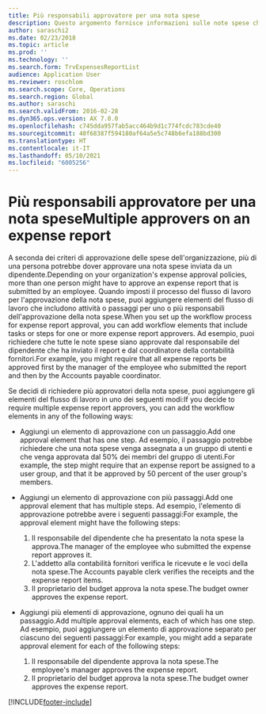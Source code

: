 ```yaml
---
title: Più responsabili approvatore per una nota spese
description: Questo argomento fornisce informazioni sulle note spese che richiedono l'approvazione di più responsabili.
author: saraschi2
ms.date: 02/23/2018
ms.topic: article
ms.prod: ''
ms.technology: ''
ms.search.form: TrvExpensesReportList
audience: Application User
ms.reviewer: roschlom
ms.search.scope: Core, Operations
ms.search.region: Global
ms.author: saraschi
ms.search.validFrom: 2016-02-28
ms.dyn365.ops.version: AX 7.0.0
ms.openlocfilehash: c745dda957fab5acc464b9d1c774fcdc783cde40
ms.sourcegitcommit: 40f68387f594180af64a5e5c748b6efa188bd300
ms.translationtype: HT
ms.contentlocale: it-IT
ms.lasthandoff: 05/10/2021
ms.locfileid: "6005256"
---
```

# <a name="multiple-approvers-on-an-expense-report"></a><span data-ttu-id="0f5ef-103">Più responsabili approvatore per una nota spese</span><span class="sxs-lookup"><span data-stu-id="0f5ef-103">Multiple approvers on an expense report</span></span>

<span data-ttu-id="0f5ef-104">A seconda dei criteri di approvazione delle spese dell'organizzazione, più di una persona potrebbe dover approvare una nota spese inviata da un dipendente.</span><span class="sxs-lookup"><span data-stu-id="0f5ef-104">Depending on your organization's expense approval policies, more than one person might have to approve an expense report that is submitted by an employee.</span></span> <span data-ttu-id="0f5ef-105">Quando imposti il processo del flusso di lavoro per l'approvazione della nota spese, puoi aggiungere elementi del flusso di lavoro che includono attività o passaggi per uno o più responsabili dell'approvazione della nota spese.</span><span class="sxs-lookup"><span data-stu-id="0f5ef-105">When you set up the workflow process for expense report approval, you can add workflow elements that include tasks or steps for one or more expense report approvers.</span></span> <span data-ttu-id="0f5ef-106">Ad esempio, puoi richiedere che tutte le note spese siano approvate dal responsabile del dipendente che ha inviato il report e dal coordinatore della contabilità fornitori.</span><span class="sxs-lookup"><span data-stu-id="0f5ef-106">For example, you might require that all expense reports be approved first by the manager of the employee who submitted the report and then by the Accounts payable coordinator.</span></span>

<span data-ttu-id="0f5ef-107">Se decidi di richiedere più approvatori della nota spese, puoi aggiungere gli elementi del flusso di lavoro in uno dei seguenti modi:</span><span class="sxs-lookup"><span data-stu-id="0f5ef-107">If you decide to require multiple expense report approvers, you can add the workflow elements in any of the following ways:</span></span>

- <span data-ttu-id="0f5ef-108">Aggiungi un elemento di approvazione con un passaggio.</span><span class="sxs-lookup"><span data-stu-id="0f5ef-108">Add one approval element that has one step.</span></span> <span data-ttu-id="0f5ef-109">Ad esempio, il passaggio potrebbe richiedere che una nota spese venga assegnata a un gruppo di utenti e che venga approvata dal 50% dei membri del gruppo di utenti.</span><span class="sxs-lookup"><span data-stu-id="0f5ef-109">For example, the step might require that an expense report be assigned to a user group, and that it be approved by 50 percent of the user group's members.</span></span>
- <span data-ttu-id="0f5ef-110">Aggiungi un elemento di approvazione con più passaggi.</span><span class="sxs-lookup"><span data-stu-id="0f5ef-110">Add one approval element that has multiple steps.</span></span> <span data-ttu-id="0f5ef-111">Ad esempio, l'elemento di approvazione potrebbe avere i seguenti passaggi:</span><span class="sxs-lookup"><span data-stu-id="0f5ef-111">For example, the approval element might have the following steps:</span></span>

    1. <span data-ttu-id="0f5ef-112">Il responsabile del dipendente che ha presentato la nota spese la approva.</span><span class="sxs-lookup"><span data-stu-id="0f5ef-112">The manager of the employee who submitted the expense report approves it.</span></span>
    2. <span data-ttu-id="0f5ef-113">L'addetto alla contabilità fornitori verifica le ricevute e le voci della nota spese.</span><span class="sxs-lookup"><span data-stu-id="0f5ef-113">The Accounts payable clerk verifies the receipts and the expense report items.</span></span>
    3. <span data-ttu-id="0f5ef-114">Il proprietario del budget approva la nota spese.</span><span class="sxs-lookup"><span data-stu-id="0f5ef-114">The budget owner approves the expense report.</span></span>

- <span data-ttu-id="0f5ef-115">Aggiungi più elementi di approvazione, ognuno dei quali ha un passaggio.</span><span class="sxs-lookup"><span data-stu-id="0f5ef-115">Add multiple approval elements, each of which has one step.</span></span> <span data-ttu-id="0f5ef-116">Ad esempio, puoi aggiungere un elemento di approvazione separato per ciascuno dei seguenti passaggi:</span><span class="sxs-lookup"><span data-stu-id="0f5ef-116">For example, you might add a separate approval element for each of the following steps:</span></span>

    1. <span data-ttu-id="0f5ef-117">Il responsabile del dipendente approva la nota spese.</span><span class="sxs-lookup"><span data-stu-id="0f5ef-117">The employee's manager approves the expense report.</span></span>
    2. <span data-ttu-id="0f5ef-118">Il proprietario del budget approva la nota spese.</span><span class="sxs-lookup"><span data-stu-id="0f5ef-118">The budget owner approves the expense report.</span></span>


[!INCLUDE[footer-include](../includes/footer-banner.md)]
